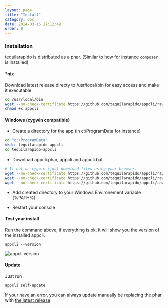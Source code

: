 ```yaml
---
layout: page
title: "Install"
category: doc
date: 2014-03-16 17:12:49
order: 0
---
```


### Installation

tequilarapido is distributed as a phar.  (Similar to how for instance `composer` is installed)

#### *nix

Download latest release directy to /usr/local/bin for easy access and make it executable

```bash
cd /usr/local/bin
wget --no-check-certificate https://github.com/tequilarapido/appcli/raw/master/dist/downloads/appcli.phar -o appcli
chmod +x appcli
```

#### Windows (cygwin compatible)

* Create a directory for the app (in c:\ProgramData for instance)

```bash
cd "c:\ProgramData"
mkdir tequilarapido-appcli
cd tequilarapido-appcli
```

* Download appcli.phar, appcli and appcli.bat

```bash
# If not on cygwin (just download files using your browser)
wget --no-check-certificate https://github.com/tequilarapido/appcli/raw/master/dist/downloads/appcli.phar
wget --no-check-certificate https://github.com/tequilarapido/appcli/raw/master/dist/downloads/install/appcli.bat
wget --no-check-certificate https://github.com/tequilarapido/appcli/raw/master/dist/downloads/install/appcli
```

* Add created directory to your Windows Environement variable (%PATH%)

* Restart your console

#### Test your install

Run the command above, if everything is ok, it will show you the version of the installed appcli.

    appcli --version

![appcli version](http://imgur.com/A1lruYw.png)


#### Update

Just run

```bash
appcli self-update
```
If your have an error, you can always update manually be replacing the phar with [the latest release](https://github.com/tequilarapido/appcli/raw/master/dist/downloads/appcli.phar)
